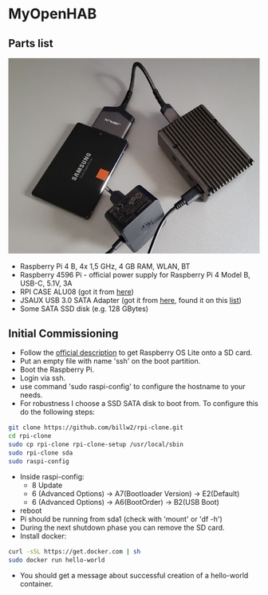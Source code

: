 # MyOpenHAB

## Parts list

![](images/parts.png)

* Raspberry Pi 4 B, 4x 1,5 GHz, 4 GB RAM, WLAN, BT
* Raspberry 4596 Pi - official power supply for Raspberry Pi 4 Model B, USB-C, 5.1V, 3A
* RPI CASE ALU08 (got it from [here](https://www.reichelt.de/de/de/gehaeuse-fuer-raspberry-pi-4-alu-schwarz-rpi-case-alu08-p272360.html?r=1))
* JSAUX USB 3.0 SATA Adapter (got it from [here](https://www.amazon.de/dp/B086W944YT/ref=cm_sw_r_awdo_navT_g_J4W8QZW49ZTRPVYGJE9D), found it on this [list](https://forum-raspberrypi.de/forum/thread/47876-magische-usb-sata-adapter-und-wo-sie-zu-finden-sind/))
* Some SATA SSD disk (e.g. 128 GBytes)

## Initial Commissioning

* Follow the [official description](https://www.raspberrypi.com/software/) to get Raspberry OS Lite onto a SD card.
* Put an empty file with name 'ssh' on the boot partition.
* Boot the Raspberry Pi.
* Login via ssh.
* use command 'sudo raspi-config' to configure the hostname to your needs.
* For robustness I choose a SSD SATA disk to boot from. To configure this do the following steps:
```bash
git clone https://github.com/billw2/rpi-clone.git
cd rpi-clone
sudo cp rpi-clone rpi-clone-setup /usr/local/sbin
sudo rpi-clone sda
sudo raspi-config
```
* Inside raspi-config:
   * 8 Update
   * 6 (Advanced Options) &rarr; A7(Bootloader Version) &rarr; E2(Default)
   * 6 (Advanced Options) &rarr; A6(BootOrder) &rarr; B2(USB Boot)
* reboot
* Pi should be running from sda1 (check with 'mount' or 'df -h')
* During the next shutdown phase you can remove the SD card.
* Install docker:
```bash
curl -sSL https://get.docker.com | sh
sudo docker run hello-world
```
* You should get a message about successful creation of a hello-world container.
